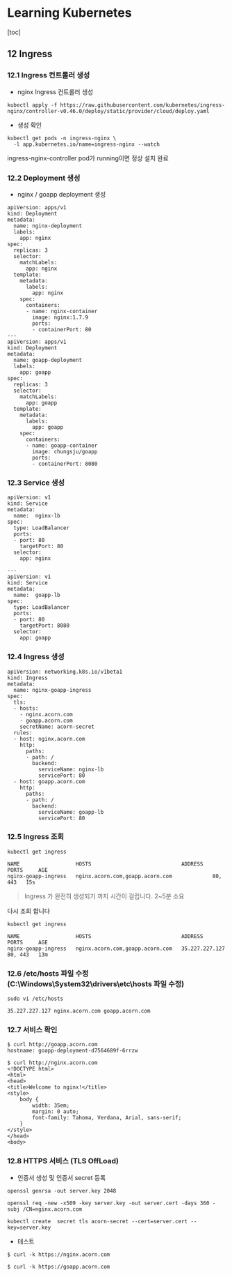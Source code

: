 # Learning Kubernetes

[toc]

## 12 Ingress 

### 12.1 Ingress 컨트롤러 생성

- nginx Ingress 컨트롤러 생성
```
kubectl apply -f https://raw.githubusercontent.com/kubernetes/ingress-nginx/controller-v0.46.0/deploy/static/provider/cloud/deploy.yaml
```

- 생성 확인
```
kubectl get pods -n ingress-nginx \
  -l app.kubernetes.io/name=ingress-nginx --watch
```
ingress-nginx-controller pod가 running이면 정상 설치 완료

### 12.2 Deployment 생성

- nginx / goapp deployment 생성

```{yaml}
apiVersion: apps/v1
kind: Deployment
metadata:
  name: nginx-deployment
  labels:
    app: nginx
spec:
  replicas: 3
  selector:
    matchLabels:
      app: nginx
  template:
    metadata:
      labels:
        app: nginx
    spec:
      containers:
      - name: nginx-container
        image: nginx:1.7.9
        ports:
        - containerPort: 80
---
apiVersion: apps/v1
kind: Deployment
metadata:
  name: goapp-deployment
  labels:
    app: goapp
spec:
  replicas: 3
  selector:
    matchLabels:
      app: goapp
  template:
    metadata:
      labels:
        app: goapp
    spec:
      containers:
      - name: goapp-container
        image: chungsju/goapp
        ports:
        - containerPort: 8080
```

### 12.3 Service 생성

```{yaml}
apiVersion: v1
kind: Service
metadata:
  name:  nginx-lb
spec:
  type: LoadBalancer
  ports:
  - port: 80
    targetPort: 80
  selector:
    app: nginx

---
apiVersion: v1
kind: Service
metadata:
  name:  goapp-lb
spec:
  type: LoadBalancer
  ports:
  - port: 80
    targetPort: 8080
  selector:
    app: goapp
```

### 12.4 Ingress 생성

```{yaml}
apiVersion: networking.k8s.io/v1beta1
kind: Ingress
metadata:
  name: nginx-goapp-ingress
spec:
  tls:
  - hosts:
    - nginx.acorn.com
    - goapp.acorn.com
    secretName: acorn-secret
  rules:
  - host: nginx.acorn.com
    http:
      paths:
      - path: /
        backend:
          serviceName: nginx-lb
          servicePort: 80
  - host: goapp.acorn.com
    http:
      paths:
      - path: /
        backend:
          serviceName: goapp-lb
          servicePort: 80
```

### 12.5 Ingress 조회

```{bash}
kubectl get ingress

NAME                  HOSTS                             ADDRESS   PORTS     AGE
nginx-goapp-ingress   nginx.acorn.com,goapp.acorn.com             80, 443   15s
```

> Ingress 가 완전히 생성되기 까지 시간이 걸립니다. 2~5분 소요

다시 조회 합니다

```{bash}
kubectl get ingress

NAME                  HOSTS                             ADDRESS          PORTS     AGE
nginx-goapp-ingress   nginx.acorn.com,goapp.acorn.com   35.227.227.127   80, 443   13m
```

### 12.6 /etc/hosts 파일 수정 (C:\Windows\System32\drivers\etc\hosts 파일 수정)

```{bash}
sudo vi /etc/hosts

35.227.227.127 nginx.acorn.com goapp.acorn.com
```

### 12.7 서비스 확인

```{bash}
$ curl http://goapp.acorn.com
hostname: goapp-deployment-d7564689f-6rrzw

$ curl http://nginx.acorn.com
<!DOCTYPE html>
<html>
<head>
<title>Welcome to nginx!</title>
<style>
    body {
        width: 35em;
        margin: 0 auto;
        font-family: Tahoma, Verdana, Arial, sans-serif;
    }
</style>
</head>
<body>

```

### 12.8 HTTPS 서비스 (TLS OffLoad)

- 인증서 생성 및 인증서 secret 등록

```{bash}
openssl genrsa -out server.key 2048

openssl req -new -x509 -key server.key -out server.cert -days 360 -subj /CN=nginx.acorn.com

kubectl create  secret tls acorn-secret --cert=server.cert --key=server.key
```

- 테스트

```{bash}
$ curl -k https://nginx.acorn.com

$ curl -k https://goapp.acorn.com
```





